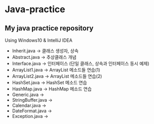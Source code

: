 # Java-practice
## My java practice repository
Using Windows10 & IntelliJ IDEA
+ Inherit.java -> 클래스 생성자, 상속
+ Abstract.java -> 추상클래스 개념
+ Interface.java -> 인터페이스 (단일 클래스, 상속과 인터페이스 동시 예제)
+ ArrayList1.java -> ArrayList 메소드들 연습(1)
+ ArrayList2.java -> ArrayList 메소드들 연습(2)
+ HashSet.java -> HashSet 메소드 연습
+ HashMap.java -> HashMap 메소드 연습
+ Generic.java -> 
+ StringBuffer.java ->
+ Calendar.java -> 
+ DateFormat.java -> 
+ Exception.java ->
